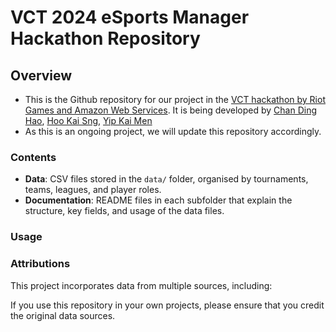 # VCT 2024 eSports Manager Hackathon Repository

## Overview
- This is the Github repository for our project in the [VCT hackathon by Riot Games and Amazon Web Services](https://vcthackathon.devpost.com). It is being developed by [Chan Ding Hao](https://www.linkedin.com/in/dhchan/), [Hoo Kai Sng](https://www.linkedin.com/in/kai-sng-hoo-081a3622a/), [Yip Kai Men](https://www.linkedin.com/in/yipkaimen/)
- As this is an ongoing project, we will update this repository accordingly.

### Contents

- **Data**: CSV files stored in the `data/` folder, organised by tournaments, teams, leagues, and player roles.
- **Documentation**: README files in each subfolder that explain the structure, key fields, and usage of the data files.

### Usage

### Attributions

This project incorporates data from multiple sources, including:

If you use this repository in your own projects, please ensure that you credit the original data sources.

